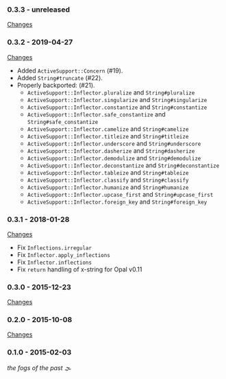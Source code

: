 ### 0.3.3 - unreleased

[Changes](https://github.com/opal/opal-activesupport/compare/v0.3.2...HEAD)

### 0.3.2 - 2019-04-27

[Changes](https://github.com/opal/opal-activesupport/compare/v0.3.1...v0.3.2)

- Added `ActiveSupport::Concern` (#19).
- Added `String#truncate` (#22).
- Properly backported: (#21).
    + `ActiveSupport::Inflector.pluralize` and `String#pluralize`
    + `ActiveSupport::Inflector.singularize` and `String#singularize`
    + `ActiveSupport::Inflector.constantize` and `String#constantize`
    + `ActiveSupport::Inflector.safe_constantize` and `String#safe_constantize`
    + `ActiveSupport::Inflector.camelize` and `String#camelize`
    + `ActiveSupport::Inflector.titleize` and `String#titleize`
    + `ActiveSupport::Inflector.underscore` and `String#underscore`
    + `ActiveSupport::Inflector.dasherize` and `String#dasherize`
    + `ActiveSupport::Inflector.demodulize` and `String#demodulize`
    + `ActiveSupport::Inflector.deconstantize` and `String#deconstantize`
    + `ActiveSupport::Inflector.tableize` and `String#tableize`
    + `ActiveSupport::Inflector.classify` and `String#classify`
    + `ActiveSupport::Inflector.humanize` and `String#humanize`
    + `ActiveSupport::Inflector.upcase_first` and `String#upcase_first`
    + `ActiveSupport::Inflector.foreign_key` and `String#foreign_key`

### 0.3.1 - 2018-01-28

[Changes](https://github.com/opal/opal-activesupport/compare/v0.3.0...v0.3.1)

- Fix `Inflections.irregular`
- Fix `Inflector.apply_inflections`
- Fix `Inflector.inflections`
- Fix `return` handling of x-string for Opal v0.11

### 0.3.0 - 2015-12-23

[Changes](https://github.com/opal/opal-activesupport/compare/v0.2.0...v0.3.0)

### 0.2.0 - 2015-10-08

[Changes](https://github.com/opal/opal-activesupport/compare/v0.1.0...v0.2.0)

### 0.1.0 - 2015-02-03

_the fogs of the past 🌫_
